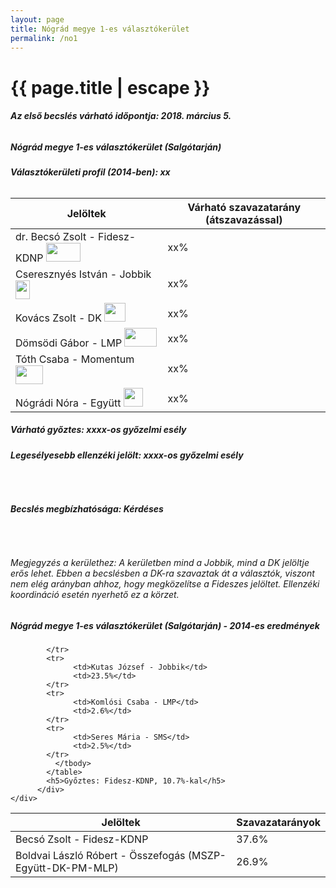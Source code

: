 ```yaml
---
layout: page
title: Nógrád megye 1-es választókerület
permalink: /no1
---
```


<h1 class="page-title">{{ page.title | escape }}</h1>

<div class="section">
    <div class="row">
          <div class="col s12"><h6><span><strong>Az első becslés várható időpontja: 2018. március 5.</strong></span></h6>
		  <h5>Nógrád megye 1-es választókerület (Salgótarján)</h5>
<h6><strong>Választókerületi profil (2014-ben): <span id="profil">xx</span></strong></h6>
<table class="striped">
              <thead>
                <tr>
                    <th>Jelöltek</th>
                    <th>Várható szavazatarány (átszavazással)</th>
                </tr>
              </thead>
              <tbody>
             <tr>
                  <td>dr. Becsó Zsolt - Fidesz-KDNP <img src="images/fideszkdnp_logo.png" style="width:55px;height:30px;"></td>
				  <td id="id_fidesz">xx%</td>
			</tr>
			<tr><td>Cseresznyés István - Jobbik <img src="images/jobbik_logo.png" style="width:23px;height:30px;"></td><td id="id_jobbik">xx%</td></tr>
<tr>
                  <td>Kovács Zsolt - DK <img src="images/dk_logo.png" style="width:34px;height:30px;"></td>
				  <td id="id_baloldal">xx%</td>
			</tr>
			<tr>
                  <td>Dömsödi Gábor - LMP <img src="images/lmp_logo.png" style="width:52px;height:30px;"></td>
				  <td id="id_lmp">xx%</td>
			</tr>
			<tr>
				  <td>Tóth Csaba - Momentum <img src="images/momentum_logo.png" style="width:44px;height:30px;"></td>
				  <td id="id_momentum">xx%</td>
			</tr>
<tr>
<td>Nógrádi Nóra -  Együtt <img src="images/egyutt_logo.png" style="width:31px;height:30px;"></td>
<td id="id_egyutt">xx%</td>
</tr>                
              </tbody>
            </table>
			<h5>Várható győztes: <span id="gyoztes">xx</span><span id="esely">xx</span><span>-os győzelmi esély</span></h5>
			<h6><strong>Legesélyesebb ellenzéki jelölt: <span id="eselyes">xx</span><span id="esely2">xx</span><span>-os győzelmi esély</span></strong></h6>
			<br/>
			<h6><strong>Becslés megbízhatósága: Kérdéses</strong></h6>
<br/><h6>Megjegyzés a kerülethez: A kerületben mind a Jobbik, mind a DK jelöltje erős lehet. Ebben a becslésben a DK-ra szavaztak át a választók, viszont nem elég arányban ahhoz, hogy megközelítse a Fideszes jelöltet. Ellenzéki koordináció esetén nyerhető ez a körzet.</h6>
          </div>
    </div>
</div>

<div class="section">
    <div class="row">
          <div class="col s12">
		  <h5>Nógrád megye 1-es választókerület (Salgótarján) - 2014-es eredmények</h5>
            <table class="striped">
              <thead>
                <tr>
                    <th>Jelöltek</th>
                    <th>Szavazatarányok</th>
                </tr>
              </thead>
              <tbody>
             <tr>
                  <td>Becsó Zsolt - Fidesz-KDNP</td>
				  <td>37.6%</td>
			</tr>
			<tr>
			      <td>Boldvai László Róbert - Összefogás (MSZP-Együtt-DK-PM-MLP)</td>
				  <td>26.9%</td>
			      
			</tr>
			<tr>
			      <td>Kutas József - Jobbik</td>
				  <td>23.5%</td>
			</tr>
			<tr>
				  <td>Komlósi Csaba - LMP</td>
				  <td>2.6%</td>
			</tr>  
            <tr>
				  <td>Seres Mária - SMS</td>
				  <td>2.5%</td>
			</tr> 			
              </tbody>
            </table>
			<h5>Győztes: Fidesz-KDNP, 10.7%-kal</h5>
          </div>
    </div>
</div>
